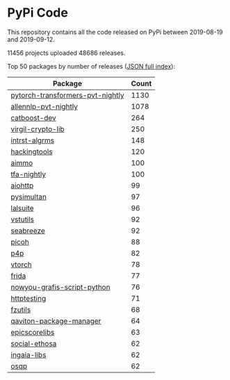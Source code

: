 # PyPi Code

This repository contains all the code released on PyPi between 2019-08-19 and 2019-09-12.

11456 projects uploaded 48686 releases. 

Top 50 packages by number of releases ([JSON full index](./index.json)):

| Package   | Count |
|-----------|-------|
| [pytorch-transformers-pvt-nightly](https://github.com/pypi-data/pypi-code-41/tree/import/pytorch-transformers-pvt-nightly) | 1130 |
| [allennlp-pvt-nightly](https://github.com/pypi-data/pypi-code-41/tree/import/allennlp-pvt-nightly) | 1078 |
| [catboost-dev](https://github.com/pypi-data/pypi-code-41/tree/import/catboost-dev) | 264 |
| [virgil-crypto-lib](https://github.com/pypi-data/pypi-code-41/tree/import/virgil-crypto-lib) | 250 |
| [intrst-algrms](https://github.com/pypi-data/pypi-code-41/tree/import/intrst-algrms) | 148 |
| [hackingtools](https://github.com/pypi-data/pypi-code-41/tree/import/hackingtools) | 120 |
| [aimmo](https://github.com/pypi-data/pypi-code-41/tree/import/aimmo) | 100 |
| [tfa-nightly](https://github.com/pypi-data/pypi-code-41/tree/import/tfa-nightly) | 100 |
| [aiohttp](https://github.com/pypi-data/pypi-code-41/tree/import/aiohttp) | 99 |
| [pysimultan](https://github.com/pypi-data/pypi-code-41/tree/import/pysimultan) | 97 |
| [lalsuite](https://github.com/pypi-data/pypi-code-41/tree/import/lalsuite) | 96 |
| [vstutils](https://github.com/pypi-data/pypi-code-41/tree/import/vstutils) | 92 |
| [seabreeze](https://github.com/pypi-data/pypi-code-41/tree/import/seabreeze) | 92 |
| [picoh](https://github.com/pypi-data/pypi-code-41/tree/import/picoh) | 88 |
| [p4p](https://github.com/pypi-data/pypi-code-41/tree/import/p4p) | 82 |
| [vtorch](https://github.com/pypi-data/pypi-code-41/tree/import/vtorch) | 78 |
| [frida](https://github.com/pypi-data/pypi-code-41/tree/import/frida) | 77 |
| [nowyou-grafis-script-python](https://github.com/pypi-data/pypi-code-41/tree/import/nowyou-grafis-script-python) | 76 |
| [httptesting](https://github.com/pypi-data/pypi-code-41/tree/import/httptesting) | 71 |
| [fzutils](https://github.com/pypi-data/pypi-code-41/tree/import/fzutils) | 68 |
| [qaviton-package-manager](https://github.com/pypi-data/pypi-code-41/tree/import/qaviton-package-manager) | 64 |
| [epicscorelibs](https://github.com/pypi-data/pypi-code-41/tree/import/epicscorelibs) | 63 |
| [social-ethosa](https://github.com/pypi-data/pypi-code-41/tree/import/social-ethosa) | 62 |
| [ingaia-libs](https://github.com/pypi-data/pypi-code-41/tree/import/ingaia-libs) | 62 |
| [osqp](https://github.com/pypi-data/pypi-code-41/tree/import/osqp) | 62 |
